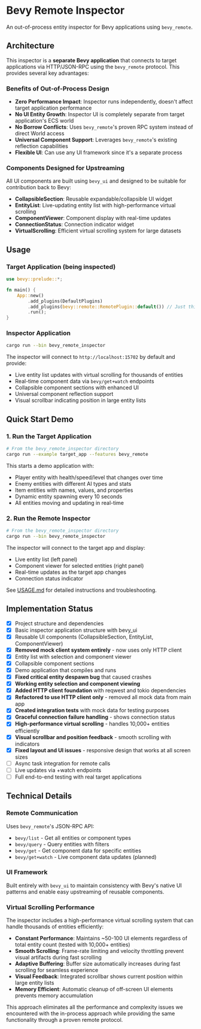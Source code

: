 # Bevy Remote Inspector

An out-of-process entity inspector for Bevy applications using `bevy_remote`.

## Architecture

This inspector is a **separate Bevy application** that connects to target applications via HTTP/JSON-RPC using the `bevy_remote` protocol. This provides several key advantages:

### Benefits of Out-of-Process Design
- **Zero Performance Impact**: Inspector runs independently, doesn't affect target application performance
- **No UI Entity Growth**: Inspector UI is completely separate from target application's ECS world
- **No Borrow Conflicts**: Uses `bevy_remote`'s proven RPC system instead of direct World access
- **Universal Component Support**: Leverages `bevy_remote`'s existing reflection capabilities
- **Flexible UI**: Can use any UI framework since it's a separate process

### Components Designed for Upstreaming
All UI components are built using `bevy_ui` and designed to be suitable for contribution back to Bevy:

- **CollapsibleSection**: Reusable expandable/collapsible UI widget
- **EntityList**: Live-updating entity list with high-performance virtual scrolling
- **ComponentViewer**: Component display with real-time updates
- **ConnectionStatus**: Connection indicator widget
- **VirtualScrolling**: Efficient virtual scrolling system for large datasets

## Usage

### Target Application (being inspected)
```rust
use bevy::prelude::*;

fn main() {
    App::new()
        .add_plugins(DefaultPlugins)
        .add_plugins(bevy::remote::RemotePlugin::default()) // Just this one line!
        .run();
}
```

### Inspector Application
```bash
cargo run --bin bevy_remote_inspector
```

The inspector will connect to `http://localhost:15702` by default and provide:
- Live entity list updates with virtual scrolling for thousands of entities
- Real-time component data via `bevy/get+watch` endpoints
- Collapsible component sections with enhanced UI
- Universal component reflection support
- Visual scrollbar indicating position in large entity lists

## Quick Start Demo

### 1. Run the Target Application
```bash
# From the bevy_remote_inspector directory
cargo run --example target_app --features bevy_remote
```

This starts a demo application with:
- Player entity with health/speed/level that changes over time
- Enemy entities with different AI types and stats  
- Item entities with names, values, and properties
- Dynamic entity spawning every 10 seconds
- All entities moving and updating in real-time

### 2. Run the Remote Inspector
```bash
# From the bevy_remote_inspector directory  
cargo run --bin bevy_remote_inspector
```

The inspector will connect to the target app and display:
- Live entity list (left panel)
- Component viewer for selected entities (right panel)
- Real-time updates as the target app changes
- Connection status indicator

See [USAGE.md](USAGE.md) for detailed instructions and troubleshooting.

## Implementation Status

- [x] Project structure and dependencies
- [x] Basic inspector application structure with bevy_ui
- [x] Reusable UI components (CollapsibleSection, EntityList, ComponentViewer)
- [x] **Removed mock client system entirely** - now uses only HTTP client
- [x] Entity list with selection and component viewer
- [x] Collapsible component sections
- [x] Demo application that compiles and runs
- [x] **Fixed critical entity despawn bug** that caused crashes
- [x] **Working entity selection and component viewing**
- [x] **Added HTTP client foundation** with reqwest and tokio dependencies
- [x] **Refactored to use HTTP client only** - removed all mock data from main app
- [x] **Created integration tests** with mock data for testing purposes
- [x] **Graceful connection failure handling** - shows connection status
- [x] **High-performance virtual scrolling** - handles 10,000+ entities efficiently
- [x] **Visual scrollbar and position feedback** - smooth scrolling with indicators
- [x] **Fixed layout and UI issues** - responsive design that works at all screen sizes
- [ ] Async task integration for remote calls
- [ ] Live updates via +watch endpoints
- [ ] Full end-to-end testing with real target applications

## Technical Details

### Remote Communication
Uses `bevy_remote`'s JSON-RPC API:
- `bevy/list` - Get all entities or component types
- `bevy/query` - Query entities with filters
- `bevy/get` - Get component data for specific entities
- `bevy/get+watch` - Live component data updates (planned)

### UI Framework
Built entirely with `bevy_ui` to maintain consistency with Bevy's native UI patterns and enable easy upstreaming of reusable components.

### Virtual Scrolling Performance
The inspector includes a high-performance virtual scrolling system that can handle thousands of entities efficiently:

- **Constant Performance**: Maintains ~50-100 UI elements regardless of total entity count (tested with 10,000+ entities)
- **Smooth Scrolling**: Frame-rate limiting and velocity throttling prevent visual artifacts during fast scrolling
- **Adaptive Buffering**: Buffer size automatically increases during fast scrolling for seamless experience
- **Visual Feedback**: Integrated scrollbar shows current position within large entity lists
- **Memory Efficient**: Automatic cleanup of off-screen UI elements prevents memory accumulation

This approach eliminates all the performance and complexity issues we encountered with the in-process approach while providing the same functionality through a proven remote protocol.